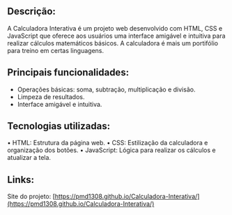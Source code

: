 ## Descrição:
A Calculadora Interativa é um projeto web desenvolvido com HTML, CSS e JavaScript que oferece aos usuários uma interface amigável e intuitiva para realizar cálculos matemáticos básicos. A calculadora é mais um portifólio para treino em certas linguagens.

## Principais funcionalidades:
- Operações básicas: soma, subtração, multiplicação e divisão.
- Limpeza de resultados.
- Interface amigável e intuitiva.

## Tecnologias utilizadas:
• HTML: Estrutura da página web.
• CSS: Estilização da calculadora e organização dos botões.
• JavaScript: Lógica para realizar os cálculos e atualizar a tela.

## Links:
Site do projeto: [https://pmd1308.github.io/Calculadora-Interativa/](https://pmd1308.github.io/Calculadora-Interativa/)
